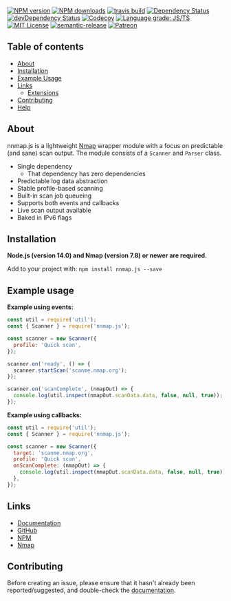 [![NPM version](https://img.shields.io/npm/v/nnmap.js.svg?maxAge=3600)](https://www.npmjs.com/package/nnmap.js)
[![NPM downloads](https://img.shields.io/npm/dt/nnmap.js.svg?maxAge=3600)](https://www.npmjs.com/package/nnmap.js)
[![travis build](https://img.shields.io/travis/marzavec/nnmap.js.svg?style=flat)](https://travis-ci.org/marzavec/nnmap.js)
[![Dependency Status](https://david-dm.org/marzavec/nnmap.js.svg?theme=shields.io)](https://david-dm.org/marzavec/nnmap.js)
[![devDependency Status](https://david-dm.org/marzavec/nnmap.js/dev-status.svg?theme=shields.io)](https://david-dm.org/marzavec/nnmap.js#info=devDependencies)
[![Codecov](https://img.shields.io/codecov/c/github/marzavec/nnmap.js.svg)](https://app.codecov.io/gh/marzavec/nnmap.js)
[![Language grade: JS/TS](https://img.shields.io/lgtm/grade/javascript/github/marzavec/nnmap.js.svg?logo=lgtm&logoWidth=18)](https://lgtm.com/projects/g/marzavec/nnmap.js/context:javascript)
[![MIT License](https://img.shields.io/github/license/marzavec/nnmap.js.svg?style=flat)](http://opensource.org/licenses/MIT)
[![semantic-release](https://img.shields.io/badge/%20%20%F0%9F%93%A6%F0%9F%9A%80-semantic--release-e10079.svg?style=flat)](https://github.com/semantic-release/semantic-release)
[![Patreon](https://img.shields.io/badge/donate-patreon-orange.svg)](https://www.patreon.com/marzavec)


## Table of contents

- [About](#about)
- [Installation](#installation)
- [Example Usage](#example-usage)
- [Links](#links)
  - [Extensions](#extensions)
- [Contributing](#contributing)
- [Help](#help)

## About

nnmap.js is a lightweight [Nmap](https://nmap.org/) wrapper module with a focus on predictable (and sane) scan output. The module consists of a `Scanner` and `Parser` class.

- Single dependency
  - That dependency has zero dependencies
- Predictable log data abstraction
- Stable profile-based scanning
- Built-in scan job queueing
- Supports both events and callbacks
- Live scan output available
- Baked in IPv6 flags

## Installation

**Node.js (version 14.0) and Nmap (version 7.8) or newer are required.**

Add to your project with: `npm install nnmap.js --save`

## Example usage

**Example using events:**

```js
const util = require('util');
const { Scanner } = require('nnmap.js');

const scanner = new Scanner({
  profile: 'Quick scan',
});

scanner.on('ready', () => {
  scanner.startScan('scanme.nmap.org');
});

scanner.on('scanComplete', (nmapOut) => {
  console.log(util.inspect(nmapOut.scanData.data, false, null, true));
});
```

**Example using callbacks:**

```js
const util = require('util');
const { Scanner } = require('nnmap.js');

const scanner = new Scanner({
  target: 'scanme.nmap.org',
  profile: 'Quick scan',
  onScanComplete: (nmapOut) => {
    console.log(util.inspect(nmapOut.scanData.data, false, null, true));
  },
});
```

## Links

- [Documentation](https://nnmap.js.org/)
- [GitHub](https://github.com/marzavec/nnmap.js)
- [NPM](https://www.npmjs.com/package/nnmap.js)
- [Nmap](https://nmap.org/)

## Contributing

Before creating an issue, please ensure that it hasn't already been reported/suggested, and double-check the [documentation](https://nnmap.js.org/#/docs).
